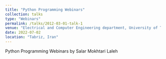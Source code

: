 ```yaml
---
title: "Python Programming Webinars"
collection: talks
type: "Webinars"
permalink: /talks/2012-03-01-talk-1
venue: "Electrical and Computer Engineering department, University of Tabriz"
date: 2022-07-02
location: "Tabriz, Iran"
---
```



Python Programming Webinars by Salar Mokhtari Laleh